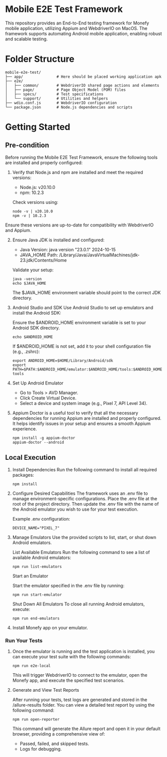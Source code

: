 # Mobile E2E Test Framework

This repository provides an End-to-End testing framework for Monefy mobile application, utilizing Appium and WebdriverIO on MacOS. The framework supports automating Android mobile application, enabling robust and scalable testing.

# Folder Structure

```
mobile-e2e-test/
├── app/               # Here should be placed working application apk
├── e2e/
│   ├── common/        # WebdriverIO shared page actions and elements
│   ├── page/          # Page Object Model (POM) files
│   ├── specs/         # Test specifications
│   └── support/       # Utilities and helpers
├── wdio.conf.js       # WebdriverIO configuration
└── package.json       # Node.js dependencies and scripts
```

# Getting Started

## Pre-condition

Before running the Mobile E2E Test Framework, ensure the following tools are installed and properly configured:

1. Verify that Node.js and npm are installed and meet the required versions:

   - Node.js: v20.10.0
   - npm: 10.2.3

   Check versions using:

   ```
   node -v | v20.10.0
   npm -v | 10.2.3
   ```

Ensure these versions are up-to-date for compatibility with WebdriverIO and Appium.

2. Ensure Java JDK is installed and configured:

   - Java Version: java version "23.0.1" 2024-10-15
   - JAVA_HOME Path: /Library/Java/JavaVirtualMachines/jdk-23.jdk/Contents/Home

   Validate your setup:

   ```
   java -version
   echo $JAVA_HOME
   ```

   The $JAVA_HOME environment variable should point to the correct JDK directory.

3. Android Studio and SDK
   Use Android Studio to set up emulators and install the Android SDK:

   Ensure the $ANDROID_HOME environment variable is set to your Android SDK directory.

   ```
   echo $ANDROID_HOME
   ```

   If $ANDROID_HOME is not set, add it to your shell configuration file (e.g., .zshrc):

   ```
   export ANDROID_HOME=$HOME/Library/Android/sdk
   export PATH=$PATH:$ANDROID_HOME/emulator:$ANDROID_HOME/tools:$ANDROID_HOME/tools/bin:$ANDROID_HOME/platform-tools

   ```

4. Set Up Android Emulator

   - Go to Tools > AVD Manager.
   - Click Create Virtual Device.
   - Select a device and system image (e.g., Pixel 7, API Level 34).

5. Appium Doctor is a useful tool to verify that all the necessary dependencies for running Appium are installed and properly configured. It helps identify issues in your setup and ensures a smooth Appium experience.
   ```
   npm install -g appium-doctor
   appium-doctor --android
   ```

## Local Execution

1. Install Dependencies
   Run the following command to install all required packages:

   ```
   npm install
   ```

2. Configure Desired Capabilities
   The framework uses an .env file to manage environment-specific configurations. Place the .env file at the root of the project directory. Then update the .env file with the name of the Android emulator you wish to use for your test execution.

   Example .env configuration:

   ```
   DEVICE_NAME="PIXEL_7"
   ```

3. Manage Emulators
   Use the provided scripts to list, start, or shut down Android emulators.

   List Available Emulators
   Run the following command to see a list of available Android emulators:

   ```
   npm run list-emulators
   ```

   Start an Emulator

   Start the emulator specified in the .env file by running:

   ```
   npm run start-emulator
   ```

   Shut Down All Emulators
   To close all running Android emulators, execute:

   ```
   npm run end-emulators
   ```

4. Install Monefy app on your emulator.

### Run Your Tests

1. Once the emulator is running and the test application is installed, you can execute your test suite with the following commands:

   ```
   npm run e2e-local
   ```

   This will trigger WebdriverIO to connect to the emulator, open the Monefy app, and execute the specified test scenarios.

2. Generate and View Test Reports

   After running your tests, test logs are generated and stored in the /allure-results folder. You can view a detailed test report by using the following command:

   ```
   npm run open-reporter
   ```

   This command will generate the Allure report and open it in your default browser, providing a comprehensive view of:

   - Passed, failed, and skipped tests.
   - Logs for debugging.
